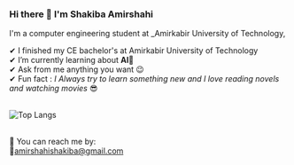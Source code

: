 ### Hi there 👋 I'm Shakiba Amirshahi

<!--
**shakibaam/shakibaam** is a ✨ _special_ ✨ repository because its `README.md` (this file) appears on your GitHub profile.

Here are some ideas to get you started:

- 🔭 I’m currently working on ...
- 🌱 I’m currently learning ...
- 👯 I’m looking to collaborate on ...
- 🤔 I’m looking for help with ...
- 💬 Ask me about ...
- 📫 How to reach me: ...
- 😄 Pronouns: ...
- ⚡ Fun fact: ...
-->
I'm a computer engineering student at _Amirkabir University of Technology,


✔ I finished my CE bachelor's at Amirkabir University of Technology<br>
✔ I’m currently learning about **AI**🥰<br>
✔ Ask from me anything you want 😉<br>
✔ Fun fact : *I Always try to learn something new and I love reading novels and watching movies* 😎<br><br>

![Top Langs](https://github-readme-stats.vercel.app/api/top-langs/?username=shakibaam&theme=tokyonight) <br><br>

🤙 You can reach me by:<br>
📧amirshahishakiba@gmail.com
